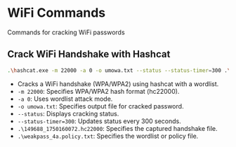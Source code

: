 # WiFi Commands
Commands for cracking WiFi passwords

## Crack WiFi Handshake with Hashcat
```bash copy
.\hashcat.exe -m 22000 -a 0 -o umowa.txt --status --status-timer=300 .\149688_1750160072.hc22000 .\weakpass_4a.policy.txt
```
- Cracks a WiFi handshake (WPA/WPA2) using hashcat with a wordlist.
- `-m 22000`: Specifies WPA/WPA2 hash format (hc22000).
- `-a 0`: Uses wordlist attack mode.
- `-o umowa.txt`: Specifies output file for cracked password.
- `--status`: Displays cracking status.
- `--status-timer=300`: Updates status every 300 seconds.
- `.\149688_1750160072.hc22000`: Specifies the captured handshake file.
- `.\weakpass_4a.policy.txt`: Specifies the wordlist or policy file.